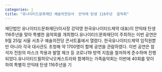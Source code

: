 ```yaml
---
categories: j
title: "유나이티드문화재단 예술의전당서  안익태 탄생 116주년  음악회"
---
```

재단법인 유나이티드문화재단(이사장 강덕영 한국유나이티드제약 대표)이 안익태 탄생 116주년을 맞아 특별한 음악회를 개최했다.유나이티드문화재단이 주최하는 이번 공연은 9월 25일 서울 서초구 예술의전당 콘서트홀에서 열렸다. 한국유나이티드제약 임직원뿐만 아니라 각국 대사관도 초청해 약 1700명이 함께 공연을 관람하였다. 이번 공연은 참석자 전원의 마스크 착용과 발열 체크 등 코로나19 방역 지침을 철저하게 준수하며 진행되었다.유나이티드필하모닉오케스트라와 함께하는 가족음악회는 이번에 40회를 맞이하여 특별히 안익태 탄생 116주년을 기